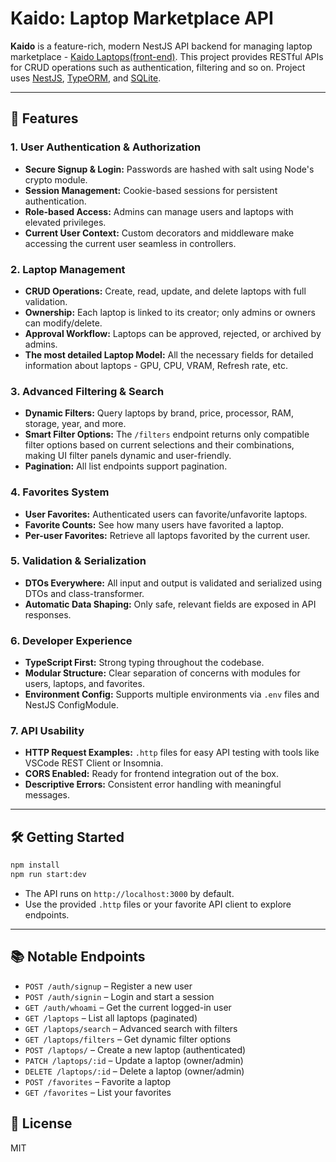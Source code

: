 # Kaido: Laptop Marketplace API

**Kaido** is a feature-rich, modern NestJS API backend for managing laptop marketplace - [Kaido Laptops(front-end)](https://https://github.com/ajikia15/klaptFront). This project provides RESTful APIs for CRUD operations such as authentication, filtering and so on. Project uses [NestJS](https://nestjs.com/), [TypeORM](https://typeorm.io/), and [SQLite](https://www.sqlite.org/).

---

## 🚀 Features

### 1. **User Authentication & Authorization**

- **Secure Signup & Login:** Passwords are hashed with salt using Node's crypto module.
- **Session Management:** Cookie-based sessions for persistent authentication.
- **Role-based Access:** Admins can manage users and laptops with elevated privileges.
- **Current User Context:** Custom decorators and middleware make accessing the current user seamless in controllers.

### 2. **Laptop Management**

- **CRUD Operations:** Create, read, update, and delete laptops with full validation.
- **Ownership:** Each laptop is linked to its creator; only admins or owners can modify/delete.
- **Approval Workflow:** Laptops can be approved, rejected, or archived by admins.
- **The most detailed Laptop Model:** All the necessary fields for detailed information about laptops - GPU, CPU, VRAM, Refresh rate, etc.

### 3. **Advanced Filtering & Search**

- **Dynamic Filters:** Query laptops by brand, price, processor, RAM, storage, year, and more.
- **Smart Filter Options:** The `/filters` endpoint returns only compatible filter options based on current selections and their combinations, making UI filter panels dynamic and user-friendly.
- **Pagination:** All list endpoints support pagination.

### 4. **Favorites System**

- **User Favorites:** Authenticated users can favorite/unfavorite laptops.
- **Favorite Counts:** See how many users have favorited a laptop.
- **Per-user Favorites:** Retrieve all laptops favorited by the current user.

### 5. **Validation & Serialization**

- **DTOs Everywhere:** All input and output is validated and serialized using DTOs and class-transformer.
- **Automatic Data Shaping:** Only safe, relevant fields are exposed in API responses.

### 6. **Developer Experience**

- **TypeScript First:** Strong typing throughout the codebase.
- **Modular Structure:** Clear separation of concerns with modules for users, laptops, and favorites.
- **Environment Config:** Supports multiple environments via `.env` files and NestJS ConfigModule.

### 7. **API Usability**

- **HTTP Request Examples:** `.http` files for easy API testing with tools like VSCode REST Client or Insomnia.
- **CORS Enabled:** Ready for frontend integration out of the box.
- **Descriptive Errors:** Consistent error handling with meaningful messages.

---

## 🛠️ Getting Started

```bash
npm install
npm run start:dev
```

- The API runs on `http://localhost:3000` by default.
- Use the provided `.http` files or your favorite API client to explore endpoints.

---

## 📚 Notable Endpoints

- `POST /auth/signup` – Register a new user
- `POST /auth/signin` – Login and start a session
- `GET /auth/whoami` – Get the current logged-in user
- `GET /laptops` – List all laptops (paginated)
- `GET /laptops/search` – Advanced search with filters
- `GET /laptops/filters` – Get dynamic filter options
- `POST /laptops/` – Create a new laptop (authenticated)
- `PATCH /laptops/:id` – Update a laptop (owner/admin)
- `DELETE /laptops/:id` – Delete a laptop (owner/admin)
- `POST /favorites` – Favorite a laptop
- `GET /favorites` – List your favorites

## 📄 License

MIT
